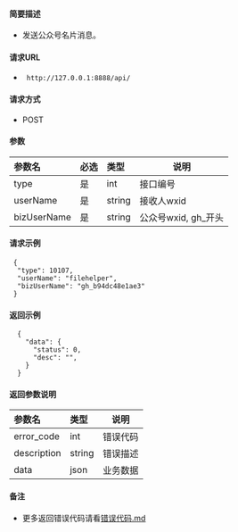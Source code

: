 #### 简要描述

- 发送公众号名片消息。

#### 请求URL

- ` http://127.0.0.1:8888/api/`

#### 请求方式

- POST

#### 参数

| 参数名         | 必选 | 类型     | 说明             |   
|:------------|:---|:-------|----------------|   
| type        | 是  | int    | 接口编号           |   
| userName    | 是  | string | 接收人wxid        |   
| bizUserName | 是  | string | 公众号wxid, gh_开头 |   

#### 请求示例

```
 {
  "type": 10107,
  "userName": "filehelper",
  "bizUserName": "gh_b94dc48e1ae3"
 }
```

#### 返回示例

``` 
  {
    "data": {
      "status": 0,
      "desc": "",
    }
  }
```

#### 返回参数说明

| 参数名         | 类型     | 说明   |   
|:------------|:-------|------|   
| error_code  | int    | 错误代码 |   
| description | string | 错误描述 |   
| data        | json   | 业务数据 |   

#### 备注

- 更多返回错误代码请看[错误代码.md](../错误代码.md)






